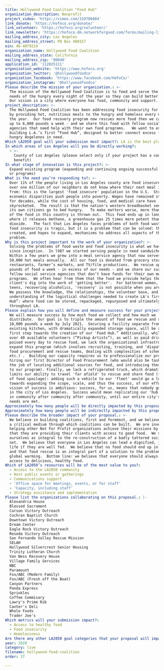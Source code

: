 ```yaml
---
title: Hollywood Food Coalition "Food Hub"
organization_description: Nonprofit
project_video: 'https://vimeo.com/310706884'
link_donate: 'https://hofoco.org/donate/'
link_volunteer: 'https://hofoco.org/volunteer/'
link_newsletter: 'https://hofoco.dm.networkforgood.com/forms/mailing-list'
mailing_address_city: Los Angeles
mailing_address_street: PO Box 480157
ein: 46-4079214
organization_name: Hollywood Food Coalition
mailing_address_state: California
mailing_address_zip: '90048'
application_id: '112025111'
organization_website: 'https://www.hofoco.org'
organization_twitter: '@hollywoodfoodco'
organization_facebook: 'https://www.facebook.com/HoFoCo/'
organization_instagram: '@hollywoodfoodco'
Please describe the mission of your organization.: >-
  The mission of the Hollywood Food Coalition is to feed and serve the immediate
  needs of the hungry every night of the year so they can build better lives. 
  Our vision is a city where everyone has food, community and support.  
project_description: >-
  The Hollywood Food Coalition has been addressing food insecurity for 33 years
  by providing hot, nutritious meals to the hungry and homeless every night of
  the year.  Our food recovery program now rescues more food then we can serve -
  up to 6,000 pounds a week - and we share this food with fellow social service
  agencies that need help with their own food programs.   We want to expand by
  building L.A.’s first “Food Hub”, designed to better connect excess food with
  hungry Angelenos in need.    
Which LA2050 goal will your submission most impact?: LA is the best place to LIVE
In which areas of Los Angeles will you be directly working?:
  - >-
    County of Los Angeles (please select only if your project has a countywide
    benefit)
In what stage of innovation is this project?: >-
  Expand existing program (expanding and continuing ongoing successful projects
  or programs)
What is the need you’re responding to?: >-
  Over 11% of the people living in Los Angeles county are food insecure.  Well
  over one million of our neighbors do not know where their next meal is coming
  from: this is the largest 'food insecure' population in the U.S.  Structural
  economic disparities push people into poverty. Wages have remained stagnant
  for decades, while the cost of housing, food, and medical care have
  skyrocketed.  The result is that the nation's western breadbasket sees many of
  its own citizens go to bed hungry.   To make matters worse, more than a third
  of the food in this country is thrown out.  This food ends up in landfills
  where it releases methane, a greenhouse gas 25 times more potent than carbon
  dioxide.   The fact that Los Angeles faces problems of both food waste and
  food insecurity is tragic, but it is a problem that can be solved: the HFC has
  created, and hopes to expand, mechanisms to address all aspects of the
  problem. 
Why is this project important to the work of your organization?: >-
  Solving the problems of food waste and food insecurity is what we have done
  since inception.  In l987 we started serving people in need sandwiches. 
  Within a few years we grew into a meal service agency that now serves over
  50,000 hot meals annually.  All our food is donated from grocery stores,
  restaurants, farmer’s markets, and TV/film productions.  We rescue up to 6,000
  pounds of food a week - in excess of our needs - and we share our surplus with
  fellow social service agencies that don’t have funds for their own meal
  programs.  We often hear from them that the food we provide helps their
  client's dig into the work of 'getting better'.  For battered women, at risk
  teens, recovering alcoholics, 'recovery' is not possible when you are hungry. 
  We possess the knowledge, the relationships, the volunteer base, and an
  understanding of the logistical challenges needed to create LA's first “Food
  Hub”: where food can be stored, repackaged, repurposed and ultimately shared
  throughout LA. 
Please explain how you will define and measure success for your project.: >-
  We will measure success by how much food we collect and how much we
  distribute.  Our goal is to triple the amount of food we rescue and share to
  18,000 pounds a week by July 2021.  Securing a facility separate from our
  existing kitchen, with dramatically expanded storage space, will be a key
  first step towards the creation of our 'Food Hub.” Additionally, while we have
  over 40 available volunteers (“Pickup Artists”), as well as paid drivers, all
  poised every day to rescue food, we lack the organizational infrastructure to
  expand this program (which involves recruiting, training, and 'dispatching'
  food procurement and rescue teams, dealing with complexities of scheduling,
  etc.) .  Building our capacity requires us to professionalize our program by
  hiring our first Director of Food Procurement (who would also be tasked with
  the job of locating additional sources for food, and introducing these donors
  to our program). Finally, we lack a refrigerated truck, which dramatically
  limits our ability to travel 'far afield' to rescue and share food (for fear
  of food spoilage): adding such a vehicle to our 'fleet' would go a long way
  towards expanding the scope, scale, and thus the success, of our efforts.  Our
  vision of success is ambitious: success, for us, means that nobody goes hungry
  in the city of Los Angeles.  Success would mean replicating our 'hub' model,
  in community after community after community, until our entire city's food
  needs are met.
Approximately how many people will be directly impacted by this proposal?: '5000'
Approximately how many people will be indirectly impacted by this proposal?: '10000'
Please describe the broader impact of your proposal.: >-
  We believe in building coalitions, first and foremost, and we believe food is
  a critical medium through which coalitions can be built.  We are invested in
  helping other Not For Profit organizations achieve their missions by ensuring
  that they are providing their clients with access to good food.  We see
  ourselves as integral to the re-construction of a badly tattered social safety
  net.  We believe that everyone in Los Angeles can lead a dignified, joyful
  life if they are well fed.  We believe that no food should end up in landfills
  and that food rescue is an integral part of a solution to the problem of
  global warming.  Bottom line: we believe that everyone should always have
  access to delicious, healthy food.
Which of LA2050’s resources will be of the most value to you?:
  - Access to the LA2050 community
  - Host public events or gatherings
  - Communications support
  - 'Office space for meetings, events, or for staff'
  - 'Capacity, including staff'
  - Strategy assistance and implementation
Please list the organizations collaborating on this proposal.: |-
  Alexandria House
  Blessed Sacrament
  Carson Victory Outreach
  Cochran Baptist Church
  Downtown Victory Outreach
  Dream Center
  Eagle Rock Victory Outreach
  Reseda Victory Outreach
  San Fernando Valley Rescue Mission
  SELAH
  Hollywood Silvercrest Senior Housing
  Trinity Lutheran Church
  Van Ness Recovery House
  Village Family Services
  NBC
  Paramount
  Fox/ABC (Modern Family)
  Fox/ABC (Fresh off the Boat)
  Canyon Partners
  Panda Express
  Sprinkles
  Coffee Commisary
  Lawry's Prime Rib
  Canter's Deli
  Whole Foods
  Trader Joe's
Which metrics will your submission impact?:
  - Access to healthy food
  - Food insecurity
  - Homelessness
Are there any other LA2050 goal categories that your proposal will impact?: []
year: 2020
category: live
filename: hollywood-food-coalition
order: 37

---
```

